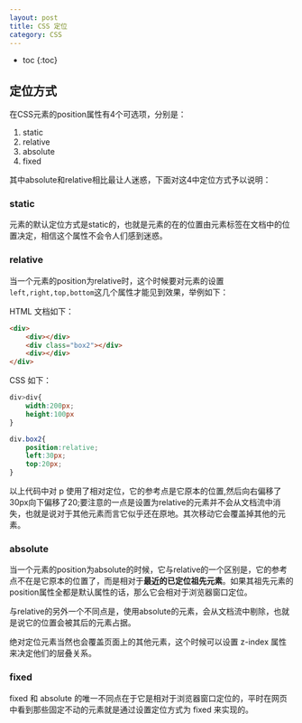 ```yaml
---
layout: post
title: CSS 定位
category: CSS
---
```


* toc
{:toc}

## 定位方式


在CSS元素的position属性有4个可选项，分别是：

1. static
2. relative
3. absolute
4. fixed


其中absolute和relative相比最让人迷惑，下面对这4中定位方式予以说明：

### static

元素的默认定位方式是static的，也就是元素的在的位置由元素标签在文档中的位置决定，相信这个属性不会令人们感到迷惑。

### relative

当一个元素的position为relative时，这个时候要对元素的设置`left,right,top,bottom`这几个属性才能见到效果，举例如下：

HTML 文档如下：

```html
<div>
	<div></div>
	<div class="box2"></div>
	<div></div>
</div>
```

CSS 如下：

```css
div>div{
	width:200px;
	height:100px
}

div.box2{
	position:relative;
	left:30px;
	top:20px;
}
```

以上代码中对 p 使用了相对定位，它的参考点是它原本的位置,然后向右偏移了30px向下偏移了20;要注意的一点是设置为relative的元素并不会从文档流中消失，也就是说对于其他元素而言它似乎还在原地。其次移动它会覆盖掉其他的元素。

### absolute

当一个元素的position为absolute的时候，它与relative的一个区别是，它的参考点不在是它原本的位置了，而是相对于**最近的已定位祖先元素**。如果其祖先元素的position属性全都是默认属性的话，那么它会相对于浏览器窗口定位。

与relative的另外一个不同点是，使用absolute的元素，会从文档流中剔除，也就是说它的位置会被其后的元素占据。

绝对定位元素当然也会覆盖页面上的其他元素，这个时候可以设置 z-index 属性来决定他们的层叠关系。

### fixed

fixed 和 absolute 的唯一不同点在于它是相对于浏览器窗口定位的，平时在网页中看到那些固定不动的元素就是通过设置定位方式为 fixed 来实现的。
